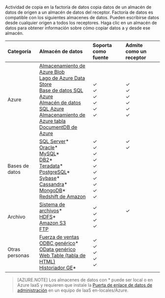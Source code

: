 Actividad de copia en la factoría de datos copia datos de un almacén de datos de origen a un almacén de datos del receptor. Factoría de datos es compatible con los siguientes almacenes de datos. Pueden escribirse datos desde cualquier origen a todos los receptores. Haga clic en un almacén de datos para obtener información sobre cómo copiar datos a y desde ese almacén.

Categoría | Almacén de datos | Soporta como fuente | Admite como un receptor
:------- | :--------- | :------------------ | :-----------------
Azure | [Almacenamiento de Azure Blob](../articles/data-factory/data-factory-azure-blob-connector.md) <br/> [Lago de Azure Data Store](../articles/data-factory/data-factory-azure-datalake-connector.md) <br/> [Base de datos SQL Azure](../articles/data-factory/data-factory-azure-sql-connector.md) <br/> [Almacén de datos SQL Azure](../articles/data-factory/data-factory-azure-sql-data-warehouse-connector.md) <br/> [Almacenamiento de Azure tabla](../articles/data-factory/data-factory-azure-table-connector.md) <br/> [DocumentDB de Azure](../articles/data-factory/data-factory-azure-documentdb-connector.md) <br/> | ✓ <br/> ✓ <br/> ✓ <br/> ✓ <br/> ✓ <br/> ✓ | ✓ <br/> ✓ <br/> ✓ <br/> ✓ <br/> ✓ <br/> ✓
Bases de datos | [SQL Server](../articles/data-factory/data-factory-sqlserver-connector.md)\* <br/> [Oracle](../articles/data-factory/data-factory-onprem-oracle-connector.md)\* <br/> [MySQL](../articles/data-factory/data-factory-onprem-mysql-connector.md)\* <br/> [DB2](../articles/data-factory/data-factory-onprem-db2-connector.md)\* <br/> [Teradata](../articles/data-factory/data-factory-onprem-teradata-connector.md)\* <br/> [PostgreSQL](../articles/data-factory/data-factory-onprem-postgresql-connector.md)\* <br/> [Sybase](../articles/data-factory/data-factory-onprem-sybase-connector.md)\* <br/>[Cassandra](../articles/data-factory/data-factory-onprem-cassandra-connector.md)\* <br/>[MongoDB](../articles/data-factory/data-factory-on-premises-mongodb-connector.md)\*<br/>[Redshift de Amazon](../articles/data-factory/data-factory-amazon-redshift-connector.md) | ✓ <br/> ✓ <br/> ✓ <br/> ✓ <br/> ✓ <br/> ✓<br/> ✓ <br/> ✓ <br/> ✓ <br/> ✓ | ✓ <br/> ✓ <br/> &nbsp; <br/> &nbsp; <br/> &nbsp; <br/> &nbsp;<br/> &nbsp;<br/> &nbsp;<br/> &nbsp; <br/>&nbsp;
Archivo | [Sistema de archivos](../articles/data-factory/data-factory-onprem-file-system-connector.md)\* <br/> [HDFS](../articles/data-factory/data-factory-hdfs-connector.md)\* <br/> [Amazon S3](../articles/data-factory/data-factory-amazon-simple-storage-service-connector.md) <br/> [FTP](../articles/data-factory/data-factory-ftp-connector.md)| ✓ <br/> ✓ <br/> ✓ <br/> ✓ | ✓ <br/> &nbsp;<br/>&nbsp;
Otras personas | [Fuerza de ventas](../articles/data-factory/data-factory-salesforce-connector.md)<br/> [ODBC genérico](../articles/data-factory/data-factory-odbc-connector.md)\* <br/> [OData genérico](../articles/data-factory/data-factory-odata-connector.md) <br/> [Web Table (tabla de HTML)](../articles/data-factory/data-factory-web-table-connector.md) <br/> [Historiador GE](../articles/data-factory/data-factory-odbc-connector.md#ge-historian-store)* | ✓ <br/> ✓ <br/> ✓ <br/> ✓ <br/> ✓  | &nbsp; <br/> &nbsp; <br/> &nbsp; <br/> &nbsp;<br/> &nbsp;<br/> &nbsp;

> [AZURE.NOTE] Los almacenes de datos con * puede ser local o en Azure IaaS y requieren que instale la [Puerta de enlace de datos de administración](../articles/data-factory/data-factory-data-management-gateway.md) en un equipo de IaaS en-locales/Azure.


